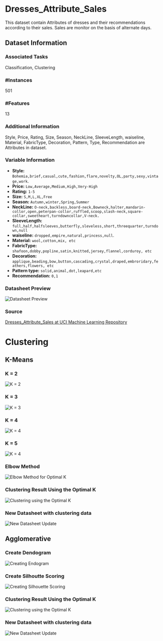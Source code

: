 # Dresses_Attribute_Sales

This dataset contain Attributes of dresses and their recommendations according to their sales. Sales are monitor on the basis of alternate days.

## Dataset Information

### Associated Tasks
Classification, Clustering

### #Instances
501

### #Features
13

### Additional Information
Style,	Price,	Rating,	Size,	Season,	NeckLine,	SleeveLength,	waiseline,	Material,	FabricType,	Decoration,	Pattern, Type,	Recommendation are Attributes in dataset.

### Variable Information
- **Style:** `Bohemia,brief,casual,cute,fashion,flare,novelty,OL,party,sexy,vintage,work`.
- **Price:** `Low,Average,Medium,High,Very-High`
- **Rating:** `1-5`
- **Size:** `S,M,L,XL,Free`	
- **Season:** `Autumn,winter,Spring,Summer`
- **NeckLine:** `O-neck,backless,board-neck,Bowneck,halter,mandarin-collor,open,peterpan-collor,ruffled,scoop,slash-neck,square-collar,sweetheart,turndowncollar,V-neck.`
- **SleeveLength:** `full,half,halfsleeves,butterfly,sleveless,short,threequarter,turndown,null`
- **waiseline:** `dropped,empire,natural,princess,null`.	
- **Material:** `wool,cotton,mix, etc`	
- **FabricType:** `shafoon,dobby,popline,satin,knitted,jersey,flannel,corduroy, etc`
- **Decoration:** `applique,beading,bow,button,cascading,crystal,draped,embroridary,feathers,flowers, etc`
- **Pattern type:** `solid,animal,dot,leapard,etc`
- **Recommendation:** `0,1`

### Datasheet Preview 
![Datasheet Preview](https://github.com/dollyaswin/data-clustering-assignment/blob/main/assets/dress-datasheet-preview.png?raw=true)

### Source
[Dresses_Attribute_Sales at UCI Machine Learning Repository](https://archive.ics.uci.edu/dataset/289/dresses+attribute+sales)

# Clustering

## K-Means 

### K = 2
![K = 2](https://github.com/dollyaswin/data-clustering-assignment/blob/main/visualizations/k-means/plot-k2.png?raw=true)

### K = 3
![K = 3](https://github.com/dollyaswin/data-clustering-assignment/blob/main/visualizations/k-means/plot-k3.png?raw=true)

### K = 4
![K = 4](https://github.com/dollyaswin/data-clustering-assignment/blob/main/visualizations/k-means/plot-k4.png?raw=true)

### K = 5
![K = 4](https://github.com/dollyaswin/data-clustering-assignment/blob/main/visualizations/k-means/plot-k5.png?raw=true)

### Elbow Method
![Elbow Method for Optimal K](https://github.com/dollyaswin/data-clustering-assignment/blob/main/visualizations/k-means/plot-sse.png?raw=true)

### Clustering Result Using the Optimal K
![Clustering using the Optimal K](https://github.com/dollyaswin/data-clustering-assignment/blob/main/visualizations/k-means/plot-k.png?raw=true)

### New Datasheet with clustering data 
![New Datasheet Update](https://github.com/dollyaswin/data-clustering-assignment/blob/main/assets/dress-datasheet-k-means-clustering.png?raw=true)

## Agglomerative

### Create Dendogram
![Creating Endogram](https://github.com/dollyaswin/data-clustering-assignment/blob/main/visualizations/agglomerative/dendogram.png?raw=true)

### Create Silhoutte Scoring
![Creating Silhouette Scoring](https://github.com/dollyaswin/data-clustering-assignment/blob/main/visualizations/agglomerative/plot-silhouette.png?raw=true)

### Clustering Result Using the Optimal K
![Clustering using the Optimal K](https://github.com/dollyaswin/data-clustering-assignment/blob/main/visualizations/agglomerative/plot-k.png?raw=true)

### New Datasheet with clustering data 
![New Datasheet Update](https://github.com/dollyaswin/data-clustering-assignment/blob/main/assets/dress-datasheet-agglomerative-clustering.png?raw=true)
